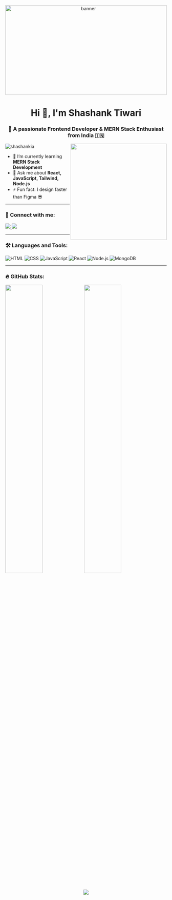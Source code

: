 <p align="center">
  <img src="https://github.com/rajput2107/rajput2107/blob/master/Assets/Developer.gif" alt="banner" width="100%" height="280"/>
</p>

<h1 align="center">Hi 👋, I'm Shashank Tiwari</h1>
<h3 align="center">🚀 A passionate Frontend Developer & MERN Stack Enthusiast from India 🇮🇳</h3>

<img align="right" src="https://raw.githubusercontent.com/abhisheknaiidu/abhisheknaiidu/master/code.gif" width="300"/>

<p align="left"> 
  <img src="https://komarev.com/ghpvc/?username=shashankia&label=Profile%20views&color=0e75b6&style=flat" alt="shashankia" /> 
</p>

- 🌱 I’m currently learning **MERN Stack Development**  
- 💬 Ask me about **React, JavaScript, Tailwind, Node.js**  
- ⚡ Fun fact: I design faster than Figma 😎  

---

### 🔗 Connect with me:
<p align="left">
  <a href="https://twitter.com/shashank03q" target="_blank">
    <img src="https://img.shields.io/badge/Twitter-1DA1F2?style=for-the-badge&logo=twitter&logoColor=white"/>
  </a>
  <a href="https://linkedin.com/in/shashank-tiwari-1816082bb" target="_blank">
    <img src="https://img.shields.io/badge/LinkedIn-0077B5?style=for-the-badge&logo=linkedin&logoColor=white"/>
  </a>
</p>

---

### 🛠️ Languages and Tools:
![HTML](https://img.shields.io/badge/html5-%23E34F26.svg?style=flat&logo=html5&logoColor=white)
![CSS](https://img.shields.io/badge/css3-%231572B6.svg?style=flat&logo=css3&logoColor=white)
![JavaScript](https://img.shields.io/badge/javascript-%23323330.svg?style=flat&logo=javascript&logoColor=%23F7DF1E)
![React](https://img.shields.io/badge/react-%2320232a.svg?style=flat&logo=react&logoColor=%2361DAFB)
![Node.js](https://img.shields.io/badge/node.js-%23339933.svg?style=flat&logo=node.js&logoColor=white)
![MongoDB](https://img.shields.io/badge/MongoDB-%234ea94b.svg?style=flat&logo=mongodb&logoColor=white)

---

### 🔥 GitHub Stats:
<p>
  <img width="48%" src="https://github-readme-stats.vercel.app/api?username=shashankia&show_icons=true&theme=radical" />
  <img width="48%" src="https://github-readme-streak-stats.herokuapp.com/?user=shashankia&theme=radical" />
</p>

<p align="center">
  <img src="https://github-readme-stats.vercel.app/api/top-langs/?username=shashankia&layout=compact&theme=radical" />
</p>
